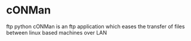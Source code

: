 # cONMan
ftp python
cONMan is an ftp application which eases the transfer of files between linux based machines over LAN
